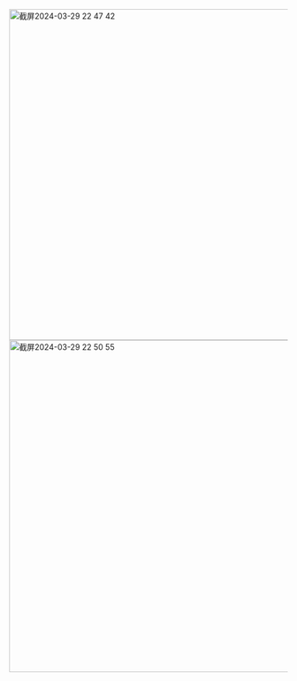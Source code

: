 <img width="598" alt="截屏2024-03-29 22 47 42" src="https://github.com/xkong-study/reggie_delivery_note/assets/100473178/f4e830cb-4711-4b3e-96b6-0e03d42cddf1">

<img width="600" alt="截屏2024-03-29 22 50 55" src="https://github.com/xkong-study/reggie_delivery_note/assets/100473178/3a072ce2-79e7-4606-af11-c4308f064142">
